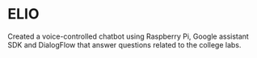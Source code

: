 # ELIO
Created a voice-controlled chatbot using Raspberry Pi, Google assistant SDK and DialogFlow that answer questions related to the college labs.
